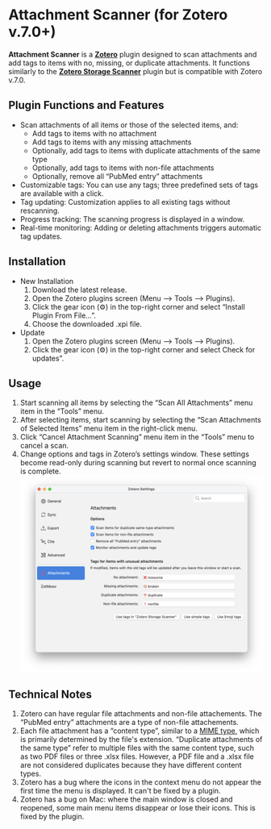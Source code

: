 # Attachment Scanner (for Zotero v.7.0+)
**Attachment Scanner** is a **[Zotero](https://www.zotero.org/)** plugin designed to scan attachments and add tags to items with no, missing, or duplicate attachments. It functions similarly to the **[Zotero Storage Scanner](https://github.com/retorquere/zotero-storage-scanner)** plugin but is compatible with Zotero v.7.0.

## Plugin Functions and Features
- Scan attachments of all items or those of the selected items, and:
  - Add tags to items with no attachment
  - Add tags to items with any missing attachments
  - Optionally, add tags to items with duplicate attachments of the same type
  - Optionally, add tags to items with non-file attachments
  - Optionally, remove all “PubMed entry” attachments
- Customizable tags: You can use any tags; three predefined sets of tags are available with a click.
- Tag updating: Customization applies to all existing tags without rescanning.
- Progress tracking: The scanning progress is displayed in a window.
- Real-time monitoring: Adding or deleting attachments triggers automatic tag updates.

## Installation
- New Installation
  1. Download the latest release.
  2. Open the Zotero plugins screen (Menu --> Tools --> Plugins).
  3. Click the gear icon (⚙) in the top-right corner and select “Install Plugin From File…”.
  4. Choose the downloaded .xpi file.
- Update
  1. Open the Zotero plugins screen (Menu --> Tools --> Plugins).
  2. Click the gear icon (⚙) in the top-right corner and select Check for updates”.

## Usage
1. Start scanning all items by selecting the “Scan All Attachments” menu item in the “Tools” menu.
2. After selecting items, start scanning by selecting the “Scan Attachments of Selected Items” menu item in the right-click menu.
3. Click “Cancel Attachment Scanning” menu item in the “Tools” menu to cancel a scan.
4. Change options and tags in Zotero’s settings window. These settings become read-only during scanning but revert to normal once scanning is complete.
![Preference window](/others/preference.png?raw=true "Preference window")

## Technical Notes
1. Zotero can have regular file attachments and non-file attachements. The “PubMed entry” attachments are a type of non-file attachements.
2. Each file attachment has a “content type”, similar to a [MIME type](https://en.wikipedia.org/wiki/Media_type), which is primarily determined by the file's extension. “Duplicate attachments of the same type” refer to multiple files with the same content type, such as two PDF files or three .xlsx files. However, a PDF file and a .xlsx file are not considered duplicates because they have different content types.
3. Zotero has a bug where the icons in the context menu do not appear the first time the menu is displayed. It can't be fixed by a plugin.
4. Zotero has a bug on Mac: where the main window is closed and reopened, some main menu items disappear or lose their icons. This is fixed by the plugin.